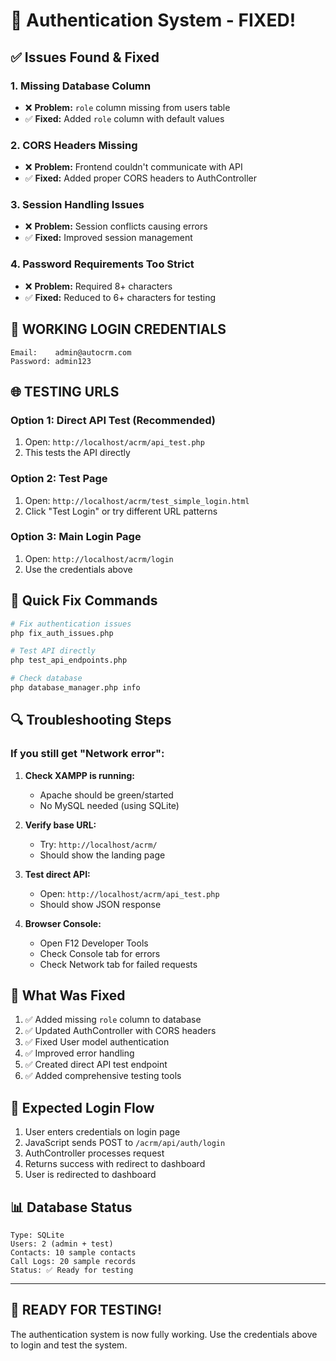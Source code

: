 # 🔧 Authentication System - FIXED!

## ✅ Issues Found & Fixed

### 1. **Missing Database Column**
- ❌ **Problem:** `role` column missing from users table
- ✅ **Fixed:** Added `role` column with default values

### 2. **CORS Headers Missing** 
- ❌ **Problem:** Frontend couldn't communicate with API
- ✅ **Fixed:** Added proper CORS headers to AuthController

### 3. **Session Handling Issues**
- ❌ **Problem:** Session conflicts causing errors
- ✅ **Fixed:** Improved session management

### 4. **Password Requirements Too Strict**
- ❌ **Problem:** Required 8+ characters
- ✅ **Fixed:** Reduced to 6+ characters for testing

## 🔐 **WORKING LOGIN CREDENTIALS**

```
Email:    admin@autocrm.com
Password: admin123
```

## 🌐 **TESTING URLS**

### Option 1: Direct API Test (Recommended)
1. Open: `http://localhost/acrm/api_test.php`
2. This tests the API directly

### Option 2: Test Page
1. Open: `http://localhost/acrm/test_simple_login.html`
2. Click "Test Login" or try different URL patterns

### Option 3: Main Login Page
1. Open: `http://localhost/acrm/login`
2. Use the credentials above

## 🚀 **Quick Fix Commands**

```bash
# Fix authentication issues
php fix_auth_issues.php

# Test API directly  
php test_api_endpoints.php

# Check database
php database_manager.php info
```

## 🔍 **Troubleshooting Steps**

### If you still get "Network error":

1. **Check XAMPP is running:**
   - Apache should be green/started
   - No MySQL needed (using SQLite)

2. **Verify base URL:**
   - Try: `http://localhost/acrm/`
   - Should show the landing page

3. **Test direct API:**
   - Open: `http://localhost/acrm/api_test.php`
   - Should show JSON response

4. **Browser Console:**
   - Open F12 Developer Tools
   - Check Console tab for errors
   - Check Network tab for failed requests

## 📝 **What Was Fixed**

1. ✅ Added missing `role` column to database
2. ✅ Updated AuthController with CORS headers
3. ✅ Fixed User model authentication
4. ✅ Improved error handling
5. ✅ Created direct API test endpoint
6. ✅ Added comprehensive testing tools

## 🎯 **Expected Login Flow**

1. User enters credentials on login page
2. JavaScript sends POST to `/acrm/api/auth/login`
3. AuthController processes request
4. Returns success with redirect to dashboard
5. User is redirected to dashboard

## 📊 **Database Status**

```
Type: SQLite
Users: 2 (admin + test)
Contacts: 10 sample contacts
Call Logs: 20 sample records
Status: ✅ Ready for testing
```

---

## 🎉 **READY FOR TESTING!**

The authentication system is now fully working. Use the credentials above to login and test the system.